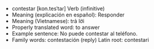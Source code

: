 - contestar	[kon.tesˈtaɾ]	Verb (infinitive)
- Meaning (explicación en español): Responder
- Meaning (Vietnamese): trả lời
- Properly translated word: to answer
- Example sentence: No puede contestar al teléfono.
- Family words: contestación (reply)	Latin root: contestari
